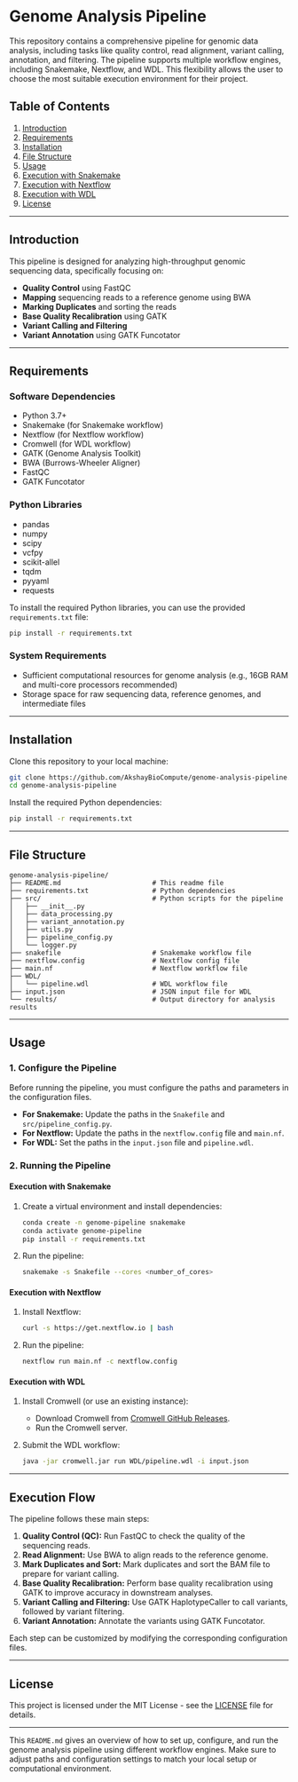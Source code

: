 # Genome Analysis Pipeline

This repository contains a comprehensive pipeline for genomic data analysis, including tasks like quality control, read alignment, variant calling, annotation, and filtering. The pipeline supports multiple workflow engines, including Snakemake, Nextflow, and WDL. This flexibility allows the user to choose the most suitable execution environment for their project.

## Table of Contents

1. [Introduction](#introduction)
2. [Requirements](#requirements)
3. [Installation](#installation)
4. [File Structure](#file-structure)
5. [Usage](#usage)
6. [Execution with Snakemake](#execution-with-snakemake)
7. [Execution with Nextflow](#execution-with-nextflow)
8. [Execution with WDL](#execution-with-wdl)
9. [License](#license)

---

## Introduction

This pipeline is designed for analyzing high-throughput genomic sequencing data, specifically focusing on:

- **Quality Control** using FastQC
- **Mapping** sequencing reads to a reference genome using BWA
- **Marking Duplicates** and sorting the reads
- **Base Quality Recalibration** using GATK
- **Variant Calling and Filtering**
- **Variant Annotation** using GATK Funcotator

---

## Requirements

### Software Dependencies

- Python 3.7+
- Snakemake (for Snakemake workflow)
- Nextflow (for Nextflow workflow)
- Cromwell (for WDL workflow)
- GATK (Genome Analysis Toolkit)
- BWA (Burrows-Wheeler Aligner)
- FastQC
- GATK Funcotator

### Python Libraries

- pandas
- numpy
- scipy
- vcfpy
- scikit-allel
- tqdm
- pyyaml
- requests

To install the required Python libraries, you can use the provided `requirements.txt` file:

```bash
pip install -r requirements.txt
```

### System Requirements

- Sufficient computational resources for genome analysis (e.g., 16GB RAM and multi-core processors recommended)
- Storage space for raw sequencing data, reference genomes, and intermediate files

---

## Installation

Clone this repository to your local machine:

```bash
git clone https://github.com/AkshayBioCompute/genome-analysis-pipeline.git
cd genome-analysis-pipeline
```

Install the required Python dependencies:

```bash
pip install -r requirements.txt
```

---

## File Structure

```plaintext
genome-analysis-pipeline/
├── README.md                       # This readme file
├── requirements.txt                # Python dependencies
├── src/                            # Python scripts for the pipeline
│   ├── __init__.py
│   ├── data_processing.py
│   ├── variant_annotation.py
│   ├── utils.py
│   ├── pipeline_config.py
│   └── logger.py
├── snakefile                       # Snakemake workflow file
├── nextflow.config                 # Nextflow config file
├── main.nf                         # Nextflow workflow file
├── WDL/
│   └── pipeline.wdl                # WDL workflow file
├── input.json                      # JSON input file for WDL
└── results/                        # Output directory for analysis results
```

---

## Usage

### 1. Configure the Pipeline

Before running the pipeline, you must configure the paths and parameters in the configuration files.

- **For Snakemake:** Update the paths in the `Snakefile` and `src/pipeline_config.py`.
- **For Nextflow:** Update the paths in the `nextflow.config` file and `main.nf`.
- **For WDL:** Set the paths in the `input.json` file and `pipeline.wdl`.

### 2. Running the Pipeline

#### Execution with Snakemake

1. Create a virtual environment and install dependencies:

    ```bash
    conda create -n genome-pipeline snakemake
    conda activate genome-pipeline
    pip install -r requirements.txt
    ```

2. Run the pipeline:

    ```bash
    snakemake -s Snakefile --cores <number_of_cores>
    ```

#### Execution with Nextflow

1. Install Nextflow:

    ```bash
    curl -s https://get.nextflow.io | bash
    ```

2. Run the pipeline:

    ```bash
    nextflow run main.nf -c nextflow.config
    ```

#### Execution with WDL

1. Install Cromwell (or use an existing instance):

    - Download Cromwell from [Cromwell GitHub Releases](https://github.com/broadinstitute/cromwell/releases).
    - Run the Cromwell server.

2. Submit the WDL workflow:

    ```bash
    java -jar cromwell.jar run WDL/pipeline.wdl -i input.json
    ```

---

## Execution Flow

The pipeline follows these main steps:

1. **Quality Control (QC):** Run FastQC to check the quality of the sequencing reads.
2. **Read Alignment:** Use BWA to align reads to the reference genome.
3. **Mark Duplicates and Sort:** Mark duplicates and sort the BAM file to prepare for variant calling.
4. **Base Quality Recalibration:** Perform base quality recalibration using GATK to improve accuracy in downstream analyses.
5. **Variant Calling and Filtering:** Use GATK HaplotypeCaller to call variants, followed by variant filtering.
6. **Variant Annotation:** Annotate the variants using GATK Funcotator.

Each step can be customized by modifying the corresponding configuration files.

---

## License

This project is licensed under the MIT License - see the [LICENSE](LICENSE) file for details.

---

This `README.md` gives an overview of how to set up, configure, and run the genome analysis pipeline using different workflow engines. Make sure to adjust paths and configuration settings to match your local setup or computational environment.
